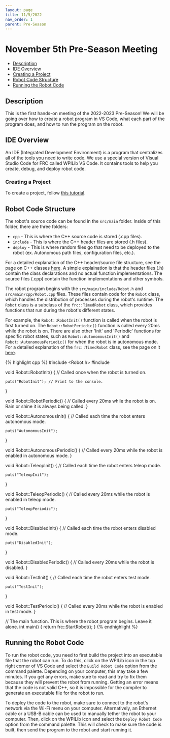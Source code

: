 ```yaml
---
layout: page
title: 11/5/2022
nav_order: 1
parent: Pre-Season
---
```


# November 5th Pre-Season Meeting

* [Description](#description)
* [IDE Overview](#ide-overview)
* [Creating a Project](#creating-a-project)
* [Robot Code Structure](#robot-code-structure)
* [Running the Robot Code](#running-the-robot-code)

## Description

This is the first hands-on meeting of the 2022-2023 Pre-Season! We will be going over how to create a robot program in VS Code, what each part of the program does, and how to run the program on the robot.

## IDE Overview

An IDE (Integrated Development Environment) is a program that centralizes all of the tools you need to write code. We use a special version of Visual Studio Code for FRC called WPILib VS Code. It contains tools to help you create, debug, and deploy robot code.

### Creating a Project

To create a project, follow [this tutorial](/tutorials/creating_project/).

## Robot Code Structure

The robot's source code can be found in the `src/main` folder. Inside of this folder, there are three folders:
* `cpp` - This is where the C++ source code is stored (.cpp files).
* `include` - This is where the C++ header files are stored (.h files).
* `deploy` - This is where random files go that need to be deployed to the robot (ex. Autonomous path files, configuration files, etc.).

For a detailed explanation of the C++ header/source file structure, see the page on C++ classes [here](/cpp_stuff/classes/). A simple explaination is that the header files (.h) contain the class declarations and no actual function implementations. The source files (.cpp) contain the function implementations and other symbols.

The robot program begins with the `src/main/include/Robot.h` and `src/main/cpp/Robot.cpp` files. These files contain code for the `Robot` class, which handles the distribution of processes during the robot's runtime. The `Robot` class is a subclass of the `frc::TimedRobot` class, which provides functions that run during the robot's different states.

For example, the `Robot::RobotInit()` function is called when the robot is first turned on. The `Robot::RobotPeriodic()` function is called every 20ms while the robot is on. There are also other 'Init' and 'Periodic' functions for specific robot states, such as `Robot::AutonomousInit()` and `Robot::AutonomousPeriodic()` for when the robot is in autonomous mode. For a detailed explanation of the `frc::TimedRobot` class, see the page on it [here](/robot_programming/timed_robot/).

{% highlight cpp %}
#include <Robot.h>
#include <iostream>

void Robot::RobotInit() {
    // Called once when the robot is turned on.

    puts("RobotInit"); // Print to the console.
}

void Robot::RobotPeriodic() {
    // Called every 20ms while the robot is on. Rain or shine it is always being called.
}

void Robot::AutonomousInit() {
    // Called each time the robot enters autonomous mode.

    puts("AutonomousInit");
}

void Robot::AutonomousPeriodic() {
    // Called every 20ms while the robot is enabled in autonomous mode.
}

void Robot::TeleopInit() {
    // Called each time the robot enters teleop mode.

    puts("TeleopInit");
}

void Robot::TeleopPeriodic() {
    // Called every 20ms while the robot is enabled in teleop mode.

    puts("TeleopPeriodic");
}

void Robot::DisabledInit() {
    // Called each time the robot enters disabled mode.

    puts("DisabledInit");
}

void Robot::DisabledPeriodic() {
    // Called every 20ms while the robot is disabled.
}

void Robot::TestInit() {
    // Called each time the robot enters test mode.
    
    puts("TestInit");
}

void Robot::TestPeriodic() {
    // Called every 20ms while the robot is enabled in test mode.
}

// The main function. This is where the robot program begins. Leave it alone.
int main() {
    return frc::StartRobot<Robot>();
}
{% endhighlight %}

## Running the Robot Code

To run the robot code, you need to first build the project into an executable file that the robot can run. To do this, click on the WPILib icon in the top right corner of VS Code and select the `Build Robot Code` option from the command palette. Depending on your computer, this may take a few minutes. If you get any errors, make sure to read and try to fix them because they will prevent the robot from running. Getting an error means that the code is not valid C++, so it is impossible for the compiler to generate an executable file for the robot to run.

To deploy the code to the robot, make sure to connect to the robot's network via the Wi-Fi menu on your computer. Alternatively, an Ethernet cable or a USB-B cable can be used to manually tether the robot to your computer. Then, click on the WPILib icon and select the `Deploy Robot Code` option from the command palette. This will check to make sure the code is built, then send the program to the robot and start running it.